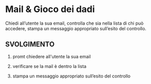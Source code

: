 Mail & Gioco dei dadi
===
Chiedi all’utente la sua email,
controlla che sia nella lista di chi può accedere,
stampa un messaggio appropriato sull’esito del controllo.

## SVOLGIMENTO
1. promt chiedere all'utente la sua email

2. verificare se la mail è dentro la lista

3. stampa un messaggio appropriato sull’esito del controllo
